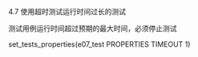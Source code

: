 4.7 使用超时测试运行时间过长的测试

测试用例运行时间超过预期的最大时间，必须停止测试

set_tests_properties(e07_test PROPERTIES TIMEOUT 1)

